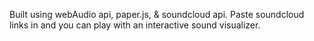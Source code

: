Built using webAudio api, paper.js, & soundcloud api. Paste soundcloud links in and you can play with an interactive sound visualizer.
